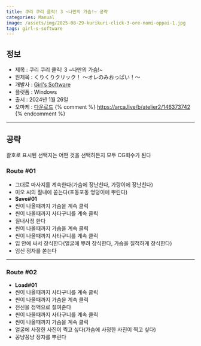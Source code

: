 ```yaml
---
title: 쿠리 쿠리 클릭! 3 ~나만의 가슴!~ 공략
categories: Manual
image: /assets/img/2025-08-29-kurikuri-click-3-ore-nomi-oppai-1.jpg
tags: girl-s-software
---
```


## 정보

* 제목 : 쿠리 쿠리 클릭! 3 ~나만의 가슴!~
* 원제목 : くりくりクリック！ ～オレのみおっぱい！～
* 개발사 : [Girl's Software](/tags/girl-s-software)
* 플랫폼 : Windows
* 출시 : 2024년 1월 26일
* 오마케 : [다운로드](/assets/omake/kurikuri-click-3-ore-nomi-oppai.zip)
{% comment %}
https://arca.live/b/atelier2/146373742
{% endcomment %}

---

## 공략

괄호로 표시된 선택지는 어떤 것을 선택하든지 모두 CG회수가 된다  

### Route #01

* 그대로 마사지를 계속한다(가슴에 장난친다, 가랑이에 장난친다)
* 미오 씨의 질내에 쏟는다(포동포동 엉덩이에 뿌린다)
* **Save#01**
* 씬이 나올때까지 가슴을 계속 클릭
* 씬이 나올때까지 사타구니를 계속 클릭
* 질내사정 한다
* 씬이 나올때까지 가슴을 계속 클릭
* 씬이 나올때까지 사타구니를 계속 클릭
* 입 안에 싸서 장식한다(얼굴에 뿌려 장식한다, 가슴을 질척하게 장식한다)
* 임신 정자를 쏟는다

---

### Route #02

* **Load#01**
* 씬이 나올때까지 사타구니를 계속 클릭
* 씬이 나올때까지 가슴을 계속 클릭
* 전신을 정액으로 절여준다
* 씬이 나올때까지 사타구니를 계속 클릭
* 씬이 나올때까지 가슴을 계속 클릭
* 얼굴에 사정한 사진이 찍고 싶다(가슴에 사정한 사진이 찍고 싶다)
* 꽁냥꽁냥 정자를 뿌린다
